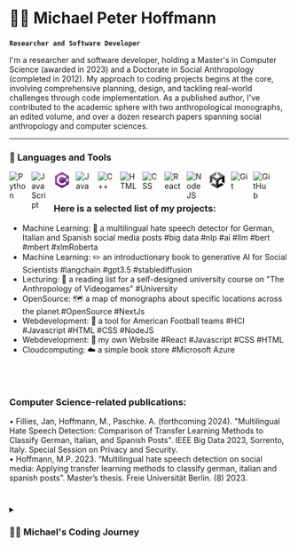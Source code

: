 # 🏄‍♂️ Michael Peter Hoffmann

**`Researcher and Software Developer`**

I'm a researcher and software developer, holding a Master's in Computer Science (awarded in 2023) and a Doctorate in Social Anthropology (completed in 2012). My approach to coding projects begins at the core, involving comprehensive planning, design, and tackling real-world challenges through code implementation. As a published author, I've contributed to the academic sphere with two anthropological monographs, an edited volume, and over a dozen research papers spanning social anthropology and computer sciences.

---

### 🧰 Languages and Tools
<img align="left" alt="Python" width="30px" style="padding-right:10px;" src="https://cdn.jsdelivr.net/gh/devicons/devicon/icons/python/python-plain.svg" />
<img align="left" alt="JavaScript" width="30px" style="padding-right:10px;" src="https://cdn.jsdelivr.net/gh/devicons/devicon/icons/javascript/javascript-plain.svg" />
<img align="left" alt="Csharp" width="30px" style="padding-right:10px;" src="https://github.com/devicons/devicon/blob/master/icons/csharp/csharp-original.svg"/>
<img align="left" alt="Java" width="30px" style="padding-right:10px;" src="https://cdn.jsdelivr.net/gh/devicons/devicon/icons/java/java-original.svg"/>
<img align="left" alt="C++" width="30px" style="padding-right:10px;" src="https://cdn.jsdelivr.net/gh/devicons/devicon/icons/cplusplus/cplusplus-line.svg" />
<img align="left" alt="HTML" width="30px" style="padding-right:10px;" src="https://cdn.jsdelivr.net/gh/devicons/devicon/icons/html5/html5-plain.svg" />
<img align="left" alt="CSS" width="30px" style="padding-right:10px;" src="https://cdn.jsdelivr.net/gh/devicons/devicon/icons/css3/css3-plain.svg" />
<img align="left" alt="React" width="30px" style="padding-right:10px;" src="https://cdn.jsdelivr.net/gh/devicons/devicon/icons/react/react-original.svg" />
<img align="left" alt="NodeJS" width="30px" style="padding-right:10px;" src="https://cdn.jsdelivr.net/gh/devicons/devicon/icons/nodejs/nodejs-original.svg" />
<img align="left" alt="Unity" width="30px" style="padding-right:10px;" src="https://github.com/devicons/devicon/blob/master/icons/unity/unity-original.svg" />
<img align="left" alt="Git" width="30px" style="padding-right:10px;" src="https://cdn.jsdelivr.net/gh/devicons/devicon/icons/git/git-original.svg" />
<img align="left" alt="GitHub" width="30px" style="padding-right:10px;" src="https://cdn.jsdelivr.net/gh/devicons/devicon/icons/github/github-original.svg" />
<br />

#  

### Here is a selected list of my projects:

- Machine Learning: 🔭 a multilingual hate speech detector for German, Italian and Spanish social media posts #big data #nlp #ai #llm #bert #mbert #xlmRoberta
- Machine Learning: :pencil2: an introductionary book to generative AI for Social Scientists #langchain #gpt3.5 #stablediffusion
- Lecturing: :scroll: a reading list for a self-designed university course on "The Anthropology of Videogames" #University
- OpenSource: 🗺️ a map of monographs about specific locations across the planet.#OpenSource #NextJs
- Webdevelopment: 🏈 a tool for American Football teams #HCI #Javascript #HTML #CSS #NodeJS
- Webdevelopment: 🏡 my own Website #React #Javascript #CSS #HTML
- Cloudcomputing: ☁️ a simple book store #Microsoft Azure

<br />

#


### Computer Science-related publications:  
•	Fillies, Jan, Hoffmann, M., Paschke. A. (forthcoming 2024). "Multilingual Hate Speech Detection: Comparison of Transfer Learning Methods to Classify German, Italian, and Spanish Posts". IEEE Big Data 2023, Sorrento, Italy. Special Session on Privacy and Security.  
•	Hoffmann, M.P. 2023. “Multilingual hate speech detection on social media: Applying transfer learning methods to classify german, italian and spanish posts”. Master’s thesis. Freie Universität Berlin. (8) 2023.  



#

<details>
 <summary><h3>👨‍💻 Michael's Coding Journey</h3></summary>
 My coding journey commenced during my undergraduate years in Computer Science from 2000 to 2003 at TU Munich in Germany. Toward the end of my Bachelor's program, I developed an additional passion: the study of social sciences. This led me then to pursue a program in social anthropology, marking the beginning of my career as a researcher in social anthropology. This path took me to the London School of Economics and Political Science, where I earned a Master's in Anthropology and Development Studies followed by a Ph.D. in Social Anthropology in 2012. Upon completing my doctorate, I returned to Germany and secured positions at various esteemed institutions, including the Max Planck Institute for Social Anthropology, the Global South Studies Center at the University of Cologne, RE:WORK at Humboldt University, and ultimately a DFG-sponsored post-doc at Martin Luther University of Halle-Wittenberg.

Throughout these times as a post-doc, however, my interest in coding and software development reignited, which then led me to enroll in a Master's program in Computer Science at FU Berlin, culminating in obtaining my degree in October 2023. Ever since I have a burning desire for knowledge in computer science-related subjects, and also began delving into interdisciplinary projects that sit at the intersection of anthropology and computer sciences. Feel free to explore the projects I'm currently involved in below!

#
<p align="center"> 
  Visitor count<br>
  <img src="https://profile-counter.glitch.me/michaelpeterhoffmann/count.svg" />
</p>

### Get in touch:  
- 💬 Ask me about ...Computer Science, Anthropology or Just Anything Else
- ⚡ Fun fact: ... Love to travel 

[website]: https://www.michaelpeterhoffmann.com
[Google Scholar]: https://scholar.google.com/citations?user=IrxVFGkAAAAJ&hl=en
